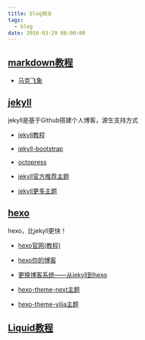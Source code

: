 ```yaml
---
title: blog相关
tags:
  - blog
date: 2016-03-29 08:00:00
---
```


## [markdown教程](http://sspai.com/25137)

- [马克飞象](https://maxiang.io/)

## [jekyll](https://github.com/jekyll/jekyll)

jekyll是基于Github搭建个人博客，源生支持方式

- [jekyll教程](http://jekyll.bootcss.com/)

- [jekyll-bootstrap](https://github.com/plusjade/jekyll-bootstrap)

- [octopress](https://github.com/imathis/octopress)

- [jekyll官方推荐主题](https://github.com/jekyll/jekyll/wiki/Sites)

- [jekyll更多主题](http://jekyllthemes.org/)

## [hexo](https://github.com/hexojs/hexo)

hexo，比jekyll更快！

- [hexo官网(教程)](https://hexo.io/zh-cn/)

- [hexo你的博客](http://ibruce.info/2013/11/22/hexo-your-blog/)

- [更换博客系统——从jekyll到hexo](https://segmentfault.com/a/1190000002398039)

- [hexo-theme-next主题](https://github.com/iissnan/hexo-theme-next)

- [hexo-theme-yilia主题](https://github.com/litten/hexo-theme-yilia)


## [Liquid教程](http://blog.csdn.net/dont27/article/details/38097581)